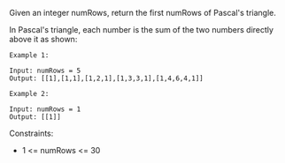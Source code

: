 Given an integer numRows, return the first numRows of Pascal's triangle.

In Pascal's triangle, each number is the sum of the two numbers directly above it as shown:

```
Example 1:

Input: numRows = 5
Output: [[1],[1,1],[1,2,1],[1,3,3,1],[1,4,6,4,1]]
```

```
Example 2:

Input: numRows = 1
Output: [[1]]
```

Constraints:

- 1 <= numRows <= 30